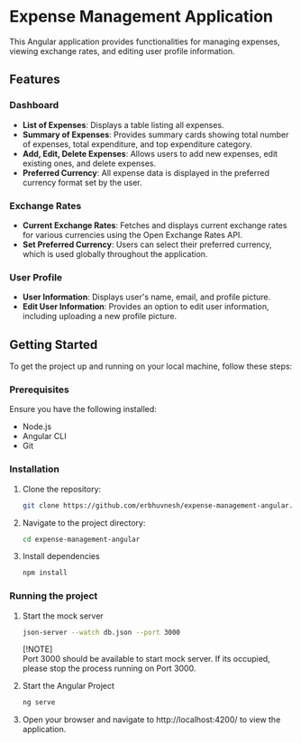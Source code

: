# Expense Management Application

This Angular application provides functionalities for managing expenses, viewing exchange rates, and editing user profile information.

## Features

### Dashboard

- **List of Expenses**: Displays a table listing all expenses.
- **Summary of Expenses**: Provides summary cards showing total number of expenses, total expenditure, and top expenditure category.
- **Add, Edit, Delete Expenses**: Allows users to add new expenses, edit existing ones, and delete expenses.
- **Preferred Currency**: All expense data is displayed in the preferred currency format set by the user.

### Exchange Rates

- **Current Exchange Rates**: Fetches and displays current exchange rates for various currencies using the Open Exchange Rates API.
- **Set Preferred Currency**: Users can select their preferred currency, which is used globally throughout the application.

### User Profile

- **User Information**: Displays user's name, email, and profile picture.
- **Edit User Information**: Provides an option to edit user information, including uploading a new profile picture.

## Getting Started

To get the project up and running on your local machine, follow these steps:

### Prerequisites

Ensure you have the following installed:

- Node.js
- Angular CLI
- Git

### Installation

1. Clone the repository:

    ```bash
    git clone https://github.com/erbhuvnesh/expense-management-angular.git
    ```

2. Navigate to the project directory:

    ```bash
    cd expense-management-angular
    ```

3. Install dependencies

    ```bash
    npm install
    ```

### Running the project

1. Start the mock server

    ```bash
    json-server --watch db.json --port 3000
    ```
    [!NOTE]  
    Port 3000 should be available to start mock server. If its occupied, please stop the process running on Port 3000.

2. Start the Angular Project

    ```bash
    ng serve
    ```
3. Open your browser and navigate to http://localhost:4200/ to view the application.

